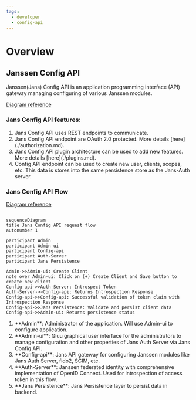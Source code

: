 ```yaml
---
tags:
  - developer
  - config-api
---
```


# Overview

## Janssen Config API
Janssen(Jans) Config API is an application programming interface (API) gateway managing configuring of various Janssen modules.

[Diagram reference](../../assets/config-api-components.png)


### Jans Config API features:
<ol>
<li>Jans Config API uses REST endpoints to communicate.</li> 
<li>Jans Config API endpoint are OAuth 2.0 protected. More details [here](./authorization.md).</li> 
<li>Jans Config API plugin architecture can be used to add new features. More details [here](./plugins.md).</li> 
<li>Config API endpoint can be used to create new user, clients, scopes, etc. This data is stores into the same persistence store as the Jans-Auth server.</li> 
</ol>

### Jans Config API Flow
[Diagram reference](../../assets/sequence-config-api-flow.png)

```mermaid

sequenceDiagram
title Jans Config API request flow
autonumber 1

participant Admin
participant Admin-ui
participant Config-api
participant Auth-Server
participant Jans Persistence

Admin->>Admin-ui: Create Client
note over Admin-ui: Click on (+) Create Client and Save button to create new client
Config-api->>Auth-Server: Introspect Token
Auth-Server->>Config-api: Returns Introspection Response
Config-api->>Config-api: Successful validation of token claim with Introspection Response
Config-api->>Jans Persistence: Validate and persist client data
Config-api->>Admin-ui: Returns persistence status
```

<ol>
<li>**Admin**: Administrator of the application. Will use Admin-ui to configure application. </li>
<li>**Admin-ui**: Gluu graphical user interface for the administrators to manage configuration and other properties of Jans Auth Server via Jans Config API.</li>
<li>**Config-api**: Jans API gateway for configuring Janssen modules like Jans Auth Server, fido2, SCIM, etc. </li>
<li>**Auth-Server**: Janssen federated identity with comprehensive implementation of OpenID Connect. Used for introspection of access token in this flow.</li>
<li>**Jans Persistence**: Jans Persistence layer to persist data in backend.</li>
</ol>
